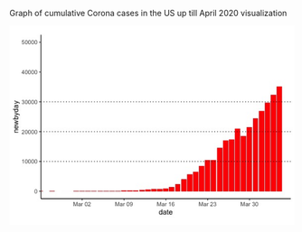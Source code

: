 Graph of cumulative Corona cases in the US up till April 2020 visualization


![](COVID19Viz/NYT-cases.jpeg)
